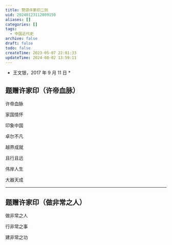 ```yaml
---
title: 赞颂许家印二则
uid: 20240123112809150
aliases: []
categories: []
tags:
  - 中国近代史
archive: false
draft: false
todo: false
createTime: 2023-05-07 22:01:33
updateTime: 2024-08-02 13:59:11
---
```


- 王文银，2017 年 9 月 11 日 \*

## 题赠许家印（许帝血脉）

许帝血脉

家国情怀

印象中国

卓尔不凡

越界成就

且行且远

伟岸人生

大器天成

---

## 题赠许家印（做非常之人）

做非常之人

行非常之事

建非常之功

